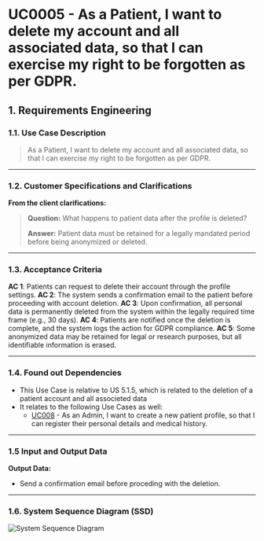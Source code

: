 # UC0005 - As a Patient, I want to delete my account and all associated data, so that I can exercise my right to be forgotten as per GDPR.


## 1. Requirements Engineering

### 1.1. Use Case Description

> As a Patient, I want to delete my account and all associated data, so that I can exercise my right to be forgotten as per GDPR.

---

### 1.2. Customer Specifications and Clarifications

**From the client clarifications:**

> **Question:** What happens to patient data after the profile is deleted?
> 
> **Answer:** Patient data must be retained for a legally mandated period before being anonymized or deleted.

---

### 1.3. Acceptance Criteria

**AC 1**: Patients can request to delete their account through the profile settings.
**AC 2**: The system sends a confirmation email to the patient before proceeding with account deletion.
**AC 3**: Upon confirmation, all personal data is permanently deleted from the system within the legally required time frame (e.g., 30 days).
**AC 4**: Patients are notified once the deletion is complete, and the system logs the action for GDPR compliance.
**AC 5**: Some anonymized data may be retained for legal or research purposes, but all identifiable information is erased.

---

### 1.4. Found out Dependencies

* This Use Case is relative to US 5.1.5, which is related to the deletion of a patient account and all associeted data
* It relates to the following Use Cases as well:
  - [UC008](../../UC008/README.md) - As an Admin, I want to create a new patient profile, so that I can register their personal details and medical history.

---

### 1.5 Input and Output Data

**Output Data:**
- Send a confirmation email before proceding with the deletion.

---

### 1.6. System Sequence Diagram (SSD)

![System Sequence Diagram](svg/uc008-system-sequence-diagram.png)

